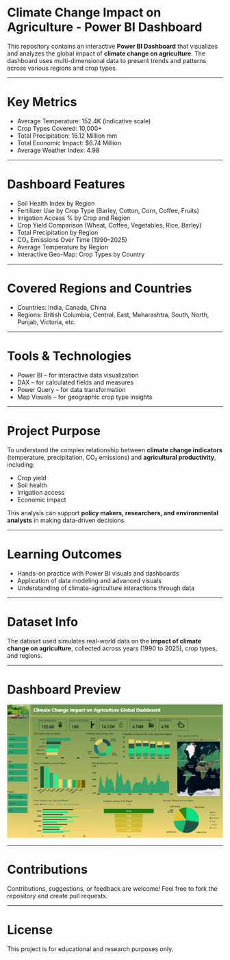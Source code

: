  # Climate Change Impact on Agriculture - Power BI Dashboard

This repository contains an interactive **Power BI Dashboard** that visualizes and analyzes the global impact of **climate change on agriculture**. The dashboard uses multi-dimensional data to present trends and patterns across various regions and crop types.

---

# Key Metrics

- Average Temperature: 152.4K (indicative scale)
- Crop Types Covered: 10,000+
- Total Precipitation: 16.12 Million mm
- Total Economic Impact: $6.74 Million
- Average Weather Index: 4.98

---

# Dashboard Features

- Soil Health Index by Region
- Fertilizer Use by Crop Type (Barley, Cotton, Corn, Coffee, Fruits)
- Irrigation Access % by Crop and Region
- Crop Yield Comparison (Wheat, Coffee, Vegetables, Rice, Barley)
- Total Precipitation by Region
- CO₂ Emissions Over Time (1990–2025)
- Average Temperature by Region
- Interactive Geo-Map: Crop Types by Country

---

# Covered Regions and Countries

- Countries: India, Canada, China
- Regions: British Columbia, Central, East, Maharashtra, South, North, Punjab, Victoria, etc.

---

# Tools & Technologies

- Power BI – for interactive data visualization
- DAX – for calculated fields and measures
- Power Query – for data transformation
- Map Visuals – for geographic crop type insights

---

# Project Purpose

To understand the complex relationship between **climate change indicators** (temperature, precipitation, CO₂ emissions) and **agricultural productivity**, including:

- Crop yield
- Soil health
- Irrigation access
- Economic impact

This analysis can support **policy makers, researchers, and environmental analysts** in making data-driven decisions.

---

# Learning Outcomes

- Hands-on practice with Power BI visuals and dashboards
- Application of data modeling and advanced visuals
- Understanding of climate-agriculture interactions through data

---

# Dataset Info

The dataset used simulates real-world data on the **impact of climate change on agriculture**, collected across years (1990 to 2025), crop types, and regions.

---

# Dashboard Preview

![Dashboard Screenshot](./ClimateChange_Agriculture_Dashboard.png)

---

# Contributions

Contributions, suggestions, or feedback are welcome! Feel free to fork the repository and create pull requests.

---

# License

This project is for educational and research purposes only.

